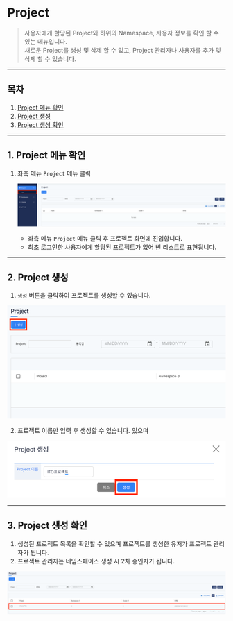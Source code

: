 # Project

> 사용자에게 할당된 Project와 하위의 Namespace, 사용자 정보를 확인 할 수 있는 메뉴입니다. <br />
> 새로운 Project를 생성 및 삭제 할 수 있고, Project 관리자나 사용자를 추가 및 삭제 할 수 있습니다.

---

## 목차

1. [Project 메뉴 확인](#1-project-메뉴-확인)
2. [Project 생성](#2-project-생성)
3. [Project 생성 확인](#3-project-생성-확인)

---

## 1. Project 메뉴 확인

1. 좌측 메뉴 `Project` 메뉴 클릭


   ![](img/project_menu.png)


   - 좌측 메뉴 `Project` 메뉴 클릭 후 프로젝트 화면에 진입합니다.
   - 최초 로그인한 사용자에게 할당된 프로젝트가 없어 빈 리스트로 표현됩니다.

---

## 2. Project 생성

1. `생성` 버튼을 클릭하여 프로젝트를 생성할 수 있습니다.

![](img/project_create_button.png)

2. 프로젝트 이름만 입력 후 생성할 수 있습니다. 있으며 

![](img/project_create.png)

---

## 3. Project 생성 확인

1. 생성된 프로젝트 목록을 확인할 수 있으며 프로젝트를 생성한 유저가 프로젝트 관리자가 됩니다.
2. 프로젝트 관리자는 네임스페이스 생성 시 2차 승인자가 됩니다.

![](img/project_create_result.png)

